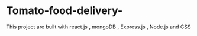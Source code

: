 # Tomato-food-delivery-
This project are built with react.js , mongoDB , Express.js , Node.js  and CSS
